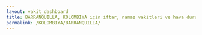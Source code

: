 ```yaml
---
layout: vakit_dashboard
title: BARRANQUILLA, KOLOMBIYA için iftar, namaz vakitleri ve hava durumu - ilçe/eyalet seç
permalink: /KOLOMBIYA/BARRANQUILLA/
---
```


<script type="text/javascript">
  var GLOBAL_COUNTRY = 'KOLOMBIYA';
  var GLOBAL_CITY = 'BARRANQUILLA';
  var GLOBAL_STATE = '';
  var lat = 72;
  var lon = 21;
</script>
